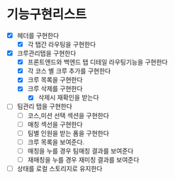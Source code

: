 # 기능구현리스트

- [x] 헤더를 구현한다
    - [x] 각 탭간 라우팅을 구현한다
- [x] 크루관리탭을 구현한다
    - [x] 프론트엔드와 백엔드 탭 디테일 라우팅기능을 구현한다
    - [x] 각 코스 별 크루 추가를 구현한다
    - [x] 크루 목록을 구현한다
    - [x] 크루 삭제를 구현한다
        - [x] 삭제시 재확인을 받는다
- [ ] 팀관리 탭을 구현한다
    - [ ] 코스,미션 선택 섹션을 구현한다
    - [ ] 매칭 섹선을 구현한다
    - [ ] 팀별 인원을 받는 폼을 구현한다
    - [ ] 크루 목록을 보여준다.
    - [ ] 매칭을 누를 경우 팀매칭 결과를 보여준다
    - [ ] 재매칭을 누를 경우 재미칭 결과를 보여준다
- [ ] 상태를 로컬 스토리지로 유지한다